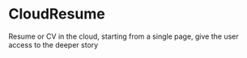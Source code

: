 # CloudResume
Resume or CV in the cloud, starting from a single page, give the user access to the deeper story

